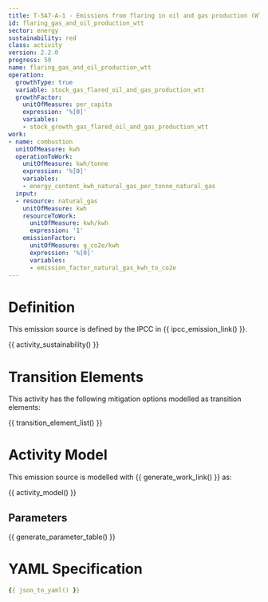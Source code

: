 ```yaml
---
title: T-5A7-A-1 - Emissions from flaring in oil and gas production (WTT)
id: flaring_gas_and_oil_production_wtt
sector: energy
sustainability: red
class: activity
version: 2.2.0
progress: 50
name: flaring_gas_and_oil_production_wtt
operation:
  growthType: true
  variable: stock_gas_flared_oil_and_gas_production_wtt
  growthFactor:
    unitOfMeasure: per_capita
    expression: '%[0]'
    variables:
    - stock_growth_gas_flared_oil_and_gas_production_wtt
work:
- name: combustion
  unitOfMeasure: kwh
  operationToWork:
    unitOfMeasure: kwh/tonne
    expression: '%[0]'
    variables:
    - energy_content_kwh_natural_gas_per_tonne_natural_gas
  input:
  - resource: natural_gas
    unitOfMeasure: kwh
    resourceToWork:
      unitOfMeasure: kwh/kwh
      expression: '1'
    emissionFactor:
      unitOfMeasure: g_co2e/kwh
      expression: '%[0]'
      variables:
      - emission_factor_natural_gas_kwh_to_co2e
---
```

# Definition
This emission source is defined by the IPCC in {{ ipcc_emission_link() }}.


{{ activity_sustainability() }}

# Transition Elements

This activity has the following mitigation options modelled as transition elements:

{{ transition_element_list() }}

# Activity Model
This emission source is modelled with {{ generate_work_link() }} as:

{{ activity_model() }}

## Parameters

{{ generate_parameter_table() }}

# YAML Specification

```yaml
{{ json_to_yaml() }}
```